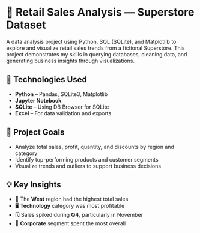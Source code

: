 # 🛒 Retail Sales Analysis — Superstore Dataset

A data analysis project using Python, SQL (SQLite), and Matplotlib to explore and visualize retail sales trends from a fictional Superstore. This project demonstrates my skills in querying databases, cleaning data, and generating business insights through visualizations.

## 🔧 Technologies Used

- **Python** – Pandas, SQLite3, Matplotlib
- **Jupyter Notebook**
- **SQLite** – Using DB Browser for SQLite
- **Excel** – For data validation and exports

## 📌 Project Goals

- Analyze total sales, profit, quantity, and discounts by region and category
- Identify top-performing products and customer segments
- Visualize trends and outliers to support business decisions

## 💡 Key Insights

- 📍 The **West** region had the highest total sales
- 🖥️ **Technology** category was most profitable
- 🗓️ Sales spiked during **Q4**, particularly in November
- 💼 **Corporate** segment spent the most overall
